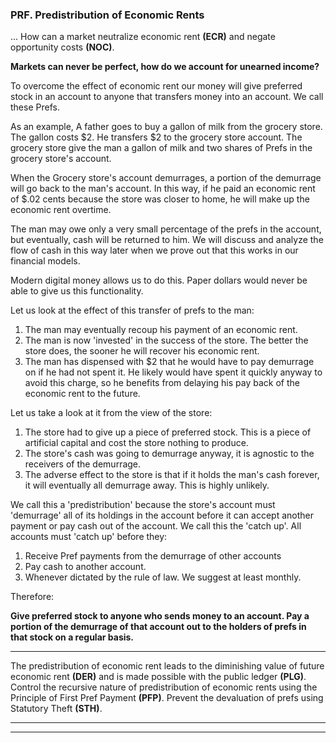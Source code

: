 
### PRF. Predistribution of Economic Rents

... How can a market neutralize economic rent **(ECR)** and negate opportunity costs **(NOC)**.

**Markets can never be perfect, how do we account for unearned income?**

To overcome the effect of economic rent our money will give preferred stock in an account to anyone that transfers money into an account.  We call these Prefs.

As an example, A father goes to buy a gallon of milk from the grocery store.  The gallon costs $2.  He transfers $2 to the grocery store account.  The grocery store give the man a gallon of milk and two shares of Prefs in the grocery store's account.

When the Grocery store's account demurrages, a portion of the demurrage will go back to the man's account.  In this way, if he paid an economic rent of $.02 cents because the store was closer to home, he will make up the economic rent overtime.

The man may owe only a very small percentage of the prefs in the account, but eventually, cash will be returned to him.  We will discuss and analyze the flow of cash in this way later when we prove out that this works in our financial models.

Modern digital money allows us to do this.  Paper dollars would never be able to give us this functionality.

Let us look at the effect of this transfer of prefs to the man:

1. The man may eventually recoup his payment of an economic rent.
2. The man is now 'invested' in the success of the store.  The better the store does, the sooner he will recover his economic rent.
3. The man has dispensed with $2 that he would have to pay demurrage on if he had not spent it.  He likely would have spent it quickly anyway to avoid this charge, so he benefits from delaying his pay back of the economic rent to the future.

Let us take a look at it from the view of the store:

1. The store had to give up a piece of preferred stock.  This is a piece of artificial capital and cost the store nothing to produce.
2. The store's cash was going to demurrage anyway, it is agnostic to the receivers of the demurrage.
3. The adverse effect to the store is that if it holds the man's cash forever, it will eventually all demurrage away. This is highly unlikely.

We call this a 'predistribution' because the store's account must 'demurrage' all of its holdings in the account before it can accept another payment or pay cash out of the account.  We call this the 'catch up'.  All accounts must 'catch up' before they:

1. Receive Pref payments from the demurrage of other accounts
2. Pay cash to another account.
3. Whenever dictated by the rule of law.  We suggest at least monthly.

Therefore:

**Give preferred stock to anyone who sends money to an account.  Pay a portion of the demurrage of that account out to the holders of prefs in that stock on a regular basis.**

----------

The predistribution of economic rent leads to the diminishing value of future economic rent  **(DER)** and is made possible with the public ledger **(PLG)**. Control the recursive nature of predistribution of economic rents using the Principle of First Pref Payment **(PFP)**. Prevent the devaluation of prefs using Statutory Theft **(STH)**.

----------

----------




